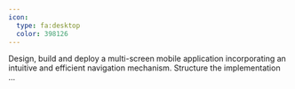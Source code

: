 ```yaml
---
icon:
  type: fa:desktop
  color: 398126
---
```


Design, build and deploy a multi-screen mobile application incorporating an intuitive and efficient navigation mechanism. Structure the implementation ... 
